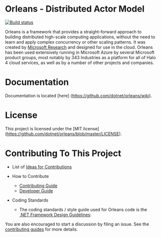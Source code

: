 Orleans - Distributed Actor Model
=======

[![Build status](http://corefx-ci.cloudapp.net/jenkins/job/dotnet_orleans/badge/icon)](http://corefx-ci.cloudapp.net/jenkins/job/dotnet_orleans/)

Orleans is a framework that provides a straight-forward approach to building distributed high-scale computing applications, without the need to learn and apply complex concurrency or other scaling patterns. 
It was created by [Microsoft Research][MSR-ProjectOrleans] and designed for use in the cloud. 
Orleans has been used extensively running in Microsoft Azure by several Microsoft product groups, most notably by 343 Industries as a platform for all of Halo 4 cloud services, as well as by a number of other projects and companies.

Documentation 
=======
Documentation is located [here] (https://github.com/dotnet/orleans/wiki).

License
=======
This project is licensed under the [MIT license] (https://github.com/dotnet/orleans/blob/master/LICENSE).

Contributing To This Project
=======

* List of [Ideas for Contributions]

* How to Contribute
    * [Contributing Guide]
    * [Developer Guide]

* Coding Standards
	* The coding standards / style guide used for Orleans code is the [.NET Framework Design Guidelines][DotNet Framework Design Guidelines]:

You are also encouraged to start a discussion by filing an issue.
See the [contributing guides][Contributing Guide] for more details.


[MSR-ProjectOrleans]: http://research.microsoft.com/projects/orleans/
[Ideas for Contributions]: https://github.com/dotnet/orleans/wiki/Ideas-for-Contributions
[Contributing Guide]: https://github.com/dotnet/corefx/wiki/Contributing
[Developer Guide]: https://github.com/dotnet/corefx/wiki/Developer-Guide
[DotNet Framework Design Guidelines]: https://github.com/dotnet/corefx/wiki/Framework-Design-Guidelines-Digest
